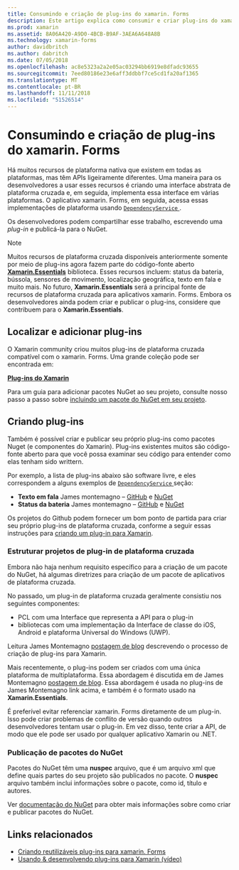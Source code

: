```yaml
---
title: Consumindo e criação de plug-ins do xamarin. Forms
description: Este artigo explica como consumir e criar plug-ins do xamarin. Forms. Plug-ins são normalmente usados para expor facilmente os recursos de plataforma nativa.
ms.prod: xamarin
ms.assetid: 8A06A420-A9D0-4BCB-B9AF-3AEA6A648A8B
ms.technology: xamarin-forms
author: davidbritch
ms.author: dabritch
ms.date: 07/05/2018
ms.openlocfilehash: ac8e5323a2a2e05ac03294bb6919e8dfadc93655
ms.sourcegitcommit: 7eed80186e23e6aff3ddbbf7ce5cd1fa20af1365
ms.translationtype: MT
ms.contentlocale: pt-BR
ms.lasthandoff: 11/11/2018
ms.locfileid: "51526514"
---
```

# <a name="consuming-and-creating-xamarinforms-plugins"></a>Consumindo e criação de plug-ins do xamarin. Forms

Há muitos recursos de plataforma nativa que existem em todas as plataformas, mas têm APIs ligeiramente diferentes. Uma maneira para os desenvolvedores a usar esses recursos é criando uma interface abstrata de plataforma cruzada e, em seguida, implementa essa interface em várias plataformas. O aplicativo xamarin. Forms, em seguida, acessa essas implementações de plataforma usando [ `DependencyService` ](~/xamarin-forms/app-fundamentals/dependency-service/index.md).

Os desenvolvedores podem compartilhar esse trabalho, escrevendo uma _plug-in_ e publicá-la para o NuGet.

> [!NOTE]
> Muitos recursos de plataforma cruzada disponíveis anteriormente somente por meio de plug-ins agora fazem parte do código-fonte aberto **[Xamarin.Essentials](~/essentials/index.md)** biblioteca. Esses recursos incluem: status da bateria, bússola, sensores de movimento, localização geográfica, texto em fala e muito mais. No futuro, **Xamarin.Essentials** será a principal fonte de recursos de plataforma cruzada para aplicativos xamarin. Forms. Embora os desenvolvedores ainda podem criar e publicar o plug-ins, considere que contribuem para o **Xamarin.Essentials**.

## <a name="finding-and-adding-plugins"></a>Localizar e adicionar plug-ins

O Xamarin community criou muitos plug-ins de plataforma cruzada compatível com o xamarin. Forms. Uma grande coleção pode ser encontrada em:

[**Plug-ins do Xamarin**](https://github.com/xamarin/XamarinComponents)

Para um guia para adicionar pacotes NuGet ao seu projeto, consulte nosso passo a passo sobre [incluindo um pacote do NuGet em seu projeto](/visualstudio/mac/nuget-walkthrough/).

## <a name="creating-plugins"></a>Criando plug-ins

Também é possível criar e publicar seu próprio plug-ins como pacotes Nuget (e componentes do Xamarin). Plug-ins existentes muitos são código-fonte aberto para que você possa examinar seu código para entender como elas tenham sido writtern.

Por exemplo, a lista de plug-ins abaixo são software livre, e eles correspondem a alguns exemplos de [ `DependencyService` ](~/xamarin-forms/app-fundamentals/dependency-service/index.md) seção:

- **Texto em fala** James montemagno &ndash; [GitHub](https://github.com/jamesmontemagno/TextToSpeechPlugin) e [NuGet  ](https://www.nuget.org/packages/Xam.Plugins.TextToSpeech)
- **Status da bateria** James montemagno &ndash; [GitHub](https://github.com/jamesmontemagno/BatteryPlugin) e [NuGet](https://www.nuget.org/packages/Xam.Plugin.Battery)

Os projetos do Github podem fornecer um bom ponto de partida para criar seu próprio plug-ins de plataforma cruzada, conforme a seguir essas instruções para [criando um plug-in para Xamarin](https://github.com/xamarin/XamarinComponents#create-a-plugin-for-xamarin).

### <a name="structuring-cross-platform-plugin-projects"></a>Estruturar projetos de plug-in de plataforma cruzada

Embora não haja nenhum requisito específico para a criação de um pacote do NuGet, há algumas diretrizes para criação de um pacote de aplicativos de plataforma cruzada.

No passado, um plug-in de plataforma cruzada geralmente consistiu nos seguintes componentes:

- PCL com uma Interface que representa a API para o plug-in
- bibliotecas com uma implementação da Interface de classe do iOS, Android e plataforma Universal do Windows (UWP).

Leitura James Montemagno [postagem de blog](https://blog.xamarin.com/creating-reusable-plugins-for-xamarin-forms/) descrevendo o processo de criação de plug-ins para Xamarin.

Mais recentemente, o plug-ins podem ser criados com uma única plataforma de multiplataforma. Essa abordagem é discutida em de James Montemagno [postagem de blog](https://montemagno.com/converting-xamarin-libraries-to-sdk-style-multi-targeted-projects/). Essa abordagem é usada no plug-ins de James Montemagno link acima, e também é o formato usado na **Xamarin.Essentials**.

É preferível evitar referenciar xamarin. Forms diretamente de um plug-in.
Isso pode criar problemas de conflito de versão quando outros desenvolvedores tentam usar o plug-in. Em vez disso, tente criar a API, de modo que ele pode ser usado por qualquer aplicativo Xamarin ou .NET.

### <a name="publishing-nuget-packages"></a>Publicação de pacotes do NuGet

Pacotes do NuGet têm uma **nuspec** arquivo, que é um arquivo xml que define quais partes do seu projeto são publicados no pacote. O **nuspec** arquivo também inclui informações sobre o pacote, como id, título e autores.

Ver [documentação do NuGet](/nuget/create-packages/creating-a-package.md) para obter mais informações sobre como criar e publicar pacotes do NuGet.

## <a name="related-links"></a>Links relacionados

- [Criando reutilizáveis plug-ins para xamarin. Forms](https://blog.xamarin.com/creating-reusable-plugins-for-xamarin-forms)
- [Usando & desenvolvendo plug-ins para Xamarin (vídeo)](https://university.xamarin.com/guestlectures/using-developing-plugins-for-xamarin)
